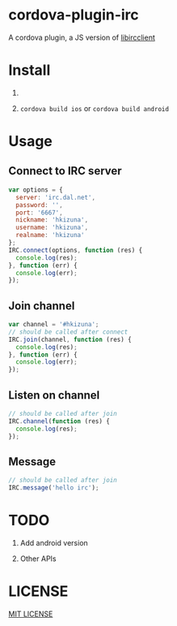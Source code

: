 # cordova-plugin-irc

A cordova plugin, a JS version of [libircclient](http://www.ulduzsoft.com/libircclient/)

# Install

1. ```cordova plugin add https://github.com/hkizuna/cordova-plugin-irc

2. ```cordova build ios``` or ```cordova build android```

# Usage
## Connect to IRC server
```Javascript
var options = {
  server: 'irc.dal.net',
  password: '',
  port: '6667',
  nickname: 'hkizuna',
  username: 'hkizuna',
  realname: 'hkizuna'
};
IRC.connect(options, function (res) {
  console.log(res);
}, function (err) {
  console.log(err);
});
```

## Join channel
```Javascript
var channel = '#hkizuna';
// should be called after connect
IRC.join(channel, function (res) {
  console.log(res);
}, function (err) {
  console.log(err);
});
```

## Listen on channel
```Javascript
// should be called after join
IRC.channel(function (res) {
  console.log(res);
});
```

## Message
```Javascript
// should be called after join
IRC.message('hello irc');
```

# TODO

1. Add android version

2. Other APIs

# LICENSE

[MIT LICENSE](http://opensource.org/licenses/MIT)
